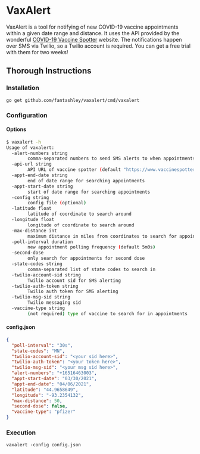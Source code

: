 # VaxAlert

VaxAlert is a tool for notifying of new COVID-19 vaccine appointments within a
given date range and distance. It uses the API provided by the wonderful
[COVID-19 Vaccine Spotter](https://www.vaccinespotter.org/) website. The
notifications happen over SMS via Twilio, so a Twilio account is required. You
can get a free trial with them for two weeks!

## Thorough Instructions

### Installation

`go get github.com/fantashley/vaxalert/cmd/vaxalert`

### Configuration

#### Options

```bash
$ vaxalert -h
Usage of vaxalert:
  -alert-numbers string
        comma-separated numbers to send SMS alerts to when appointments are found
  -api-url string
        API URL of vaccine spotter (default "https://www.vaccinespotter.org/")
  -appt-end-date string
        end of date range for searching appointments
  -appt-start-date string
        start of date range for searching appointments
  -config string
        config file (optional)
  -latitude float
        latitude of coordinate to search around
  -longitude float
        longitude of coordinate to search around
  -max-distance int
        maximum distance in miles from coordinates to search for appointments
  -poll-interval duration
        new appointment polling frequency (default 5m0s)
  -second-dose
        only search for appointments for second dose
  -state-codes string
        comma-separated list of state codes to search in
  -twilio-account-sid string
        Twilio account sid for SMS alerting
  -twilio-auth-token string
        Twilio auth token for SMS alerting
  -twilio-msg-sid string
        Twilio messaging sid
  -vaccine-type string
        (not required) type of vaccine to search for in appointments
```

#### config.json

```json
{
  "poll-interval": "30s",
  "state-codes": "MN",
  "twilio-account-sid": "<your sid here>",
  "twilio-auth-token": "<your token here>",
  "twilio-msg-sid": "<your msg sid here>",
  "alert-numbers": "+16516463003",
  "appt-start-date": "03/30/2021",
  "appt-end-date": "04/06/2021",
  "latitude": "44.9658649",
  "longitude": "-93.2354132",
  "max-distance": 50,
  "second-dose": false,
  "vaccine-type": "pfizer"
}
```

### Execution

`vaxalert -config config.json`
